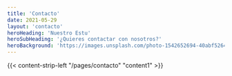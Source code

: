 ```yaml
---
title: 'Contacto'
date: 2021-05-29
layout: 'contacto'
heroHeading: 'Nuestro Estu'
heroSubHeading: '¿Quieres contactar con nosotros?'
heroBackground: 'https://images.unsplash.com/photo-1542652694-40abf526446e?ixid=MnwxMjA3fDB8MHxwaG90by1wYWdlfHx8fGVufDB8fHx8&ixlib=rb-1.2.1&auto=format&fit=crop&w=1050&q=80'
---
```


<div>
{{< content-strip-left "/pages/contacto" "content1" >}}
</div>

